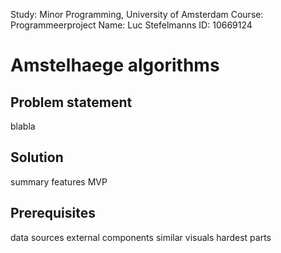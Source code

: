 Study:  Minor Programming, University of Amsterdam
Course: Programmeerproject
Name:   Luc Stefelmanns
ID:     10669124


# Amstelhaege algorithms


## Problem statement

blabla



Solution
---
summary
features
MVP



Prerequisites
---
data sources
external components
similar visuals
hardest parts


